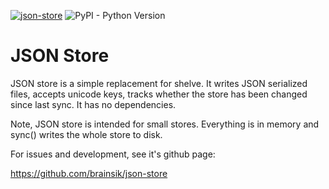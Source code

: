 [![json-store](https://github.com/brainsik/json-store/actions/workflows/main.yml/badge.svg)](https://github.com/brainsik/json-store/actions/workflows/main.yml)
![PyPI - Python Version](https://img.shields.io/pypi/pyversions/json-store)

# JSON Store

JSON store is a simple replacement for shelve. It writes JSON serialized files,
accepts unicode keys, tracks whether the store has been changed since last
sync. It has no dependencies.

Note, JSON store is intended for small stores. Everything is in memory and
sync() writes the whole store to disk.

For issues and development, see it's github page:

https://github.com/brainsik/json-store
